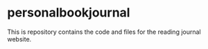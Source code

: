 # personalbookjournal
This is repository contains the code and files for the reading journal website.
